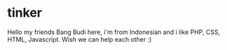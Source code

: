 # tinker

Hello my friends
Bang Budi here, i'm from Indonesian and i like PHP, CSS, HTML, Javascript.
Wish we can help each other :)
